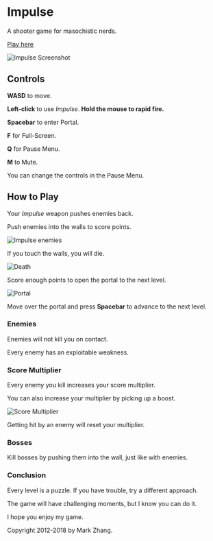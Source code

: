 Impulse
=======

A shooter game for masochistic nerds. 

[Play here](https://markazhang.github.com/impulse)

![Impulse Screenshot](https://i.imgur.com/3THUJLjh.png)



## Controls

__WASD__ to move.

__Left-click__ to use _Impulse_. __Hold the mouse to rapid fire.__

__Spacebar__ to enter Portal.

__F__ for Full-Screen.

__Q__ for Pause Menu.

__M__ to Mute.

You can change the controls in the Pause Menu.

## How to Play

Your _Impulse_ weapon pushes enemies back.

Push enemies into the walls to score points.

![Impulse enemies](https://i.imgur.com/z2Ttnfy.png)

If you touch the walls, you will die.

![Death](https://i.imgur.com/uTKMIlK.png)

Score enough points to open the portal to the next level.

![Portal](https://i.imgur.com/WjwmQXw.png)

Move over the portal and press __Spacebar__ to advance to the next level.

### Enemies

Enemies will not kill you on contact.

Every enemy has an exploitable weakness.

### Score Multiplier

Every enemy you kill increases your score multiplier.

You can also increase your multiplier by picking up a boost.

![Score Multiplier](https://i.imgur.com/rGq4n0r.png)

Getting hit by an enemy will reset your multiplier.

### Bosses

Kill bosses by pushing them into the wall, just like with enemies.

### Conclusion

Every level is a puzzle. If you have trouble, try a different approach.

The game will have challenging moments, but I know you can do it.

I hope you enjoy my game.

Copyright 2012-2018 by Mark Zhang.
